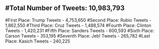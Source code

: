 #Total Number of Tweets: 10,983,793 
---
#First Place: Trump Tweets - 4,753,650
#Second Place: Rubio Tweets - 1,862,550
#Third Place: Cruz Tweets - 1,488,574
#Fourth Place: Clinton Tweets - 1,420,231
#Fifth Place: Sanders Tweets - 600,593
#Sixth Place: Carson Tweets - 353,195
#Seventh Place: Jeb! Tweets - 265,782
#Last Place: Kasich Tweets - 240,225
